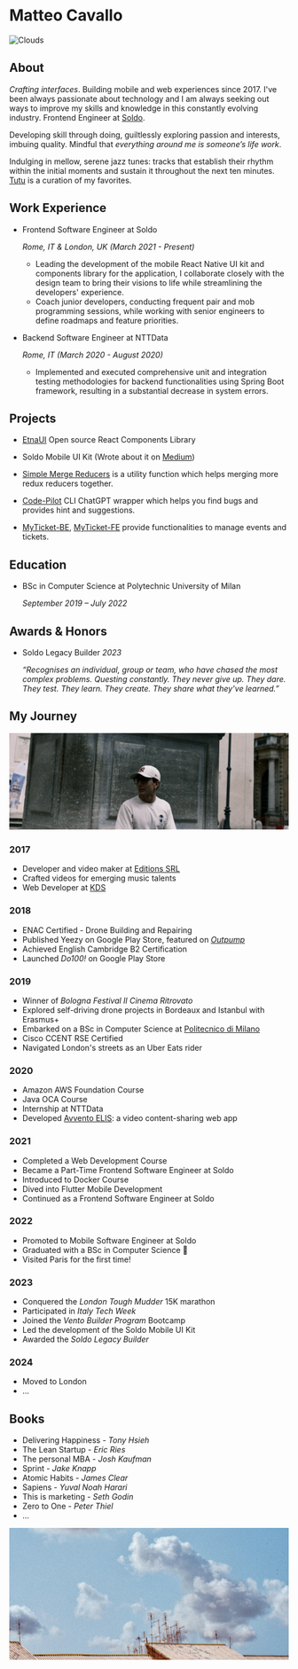 # Matteo Cavallo

![Clouds](./images/clouds-1.JPG)

## About

_Crafting interfaces_. Building mobile and web experiences since 2017. I've been always passionate about technology and I am always seeking out ways to improve my skills and knowledge in this constantly evolving industry. Frontend Engineer at [Soldo](https://www.soldo.com/en-gb/).

Developing skill through doing, guiltlessly exploring passion and interests, imbuing quality. Mindful that _everything around me is someone’s life work_.

Indulging in mellow, serene jazz tunes: tracks that establish their rhythm within the initial moments and sustain it throughout the next ten minutes. [Tutu](https://open.spotify.com/playlist/37i9dQZF1E8E9TytigkU3f?si=9d6b6caecb2a4965) is a curation of my favorites.

## Work Experience

- Frontend Software Engineer at Soldo

  _Rome, IT & London, UK (March 2021 - Present)_

  - Leading the development of the mobile React Native UI kit and components library for the application, I collaborate closely with the design team to bring their visions to life while streamlining the developers' experience.
  - Coach junior developers, conducting frequent pair and mob programming sessions, while working with senior engineers to define roadmaps and feature priorities.

- Backend Software Engineer at NTTData

  _Rome, IT (March 2020 - August 2020)_

  - Implemented and executed comprehensive unit and integration testing
    methodologies for backend functionalities using Spring Boot framework,
    resulting in a substantial decrease in system errors.

## Projects

- [EtnaUI](https://github.com/matteomad1011/etna-ui?tab=readme-ov-file)
  Open source React Components Library

- Soldo Mobile UI Kit (Wrote about it on [Medium](https://medium.com/@m.cavallo1011/a-journey-in-monorepo-architecture-for-a-react-native-ui-kit-part-1-inception-a7298171f689))

- [Simple Merge Reducers](https://www.npmjs.com/package/simple-merge-reducers)
  is a utility function which helps merging more redux reducers together.

- [Code-Pilot](https://www.npmjs.com/package/simple-merge-reducers)
  CLI ChatGPT wrapper which helps you find bugs and provides hint and suggestions.

- [MyTicket-BE](https://github.com/matteo-cavallo/myticket-be), [MyTicket-FE](https://github.com/matteo-cavallo/myticket-fe) provide functionalities to manage events and tickets.

## Education

- BSc in Computer Science at Polytechnic University of Milan

  _September 2019 – July 2022_

## Awards & Honors

- Soldo Legacy Builder
  _2023_

  _“Recognises an individual, group or team, who have chased the most complex problems. Questing constantly. They never give up. They dare. They test. They learn. They create. They share what they've learned.”_

## My Journey

![Matteo Cavallo](./images/hero.jpg)

### 2017

- Developer and video maker at [Editions SRL](https://www.editions.it/)
- Crafted videos for emerging music talents
- Web Developer at [KDS](https://www.konsol.it)

### 2018

- ENAC Certified - Drone Building and Repairing
- Published Yeezy on Google Play Store, featured on [_Outpump_](https://www.instagram.com/outpump/)
- Achieved English Cambridge B2 Certification
- Launched _Do100!_ on Google Play Store

### 2019

- Winner of _Bologna Festival Il Cinema Ritrovato_
- Explored self-driving drone projects in Bordeaux and Istanbul with Erasmus+
- Embarked on a BSc in Computer Science at [Politecnico di Milano](https://www.polimi.it/)
- Cisco CCENT RSE Certified
- Navigated London's streets as an Uber Eats rider

### 2020

- Amazon AWS Foundation Course
- Java OCA Course
- Internship at NTTData
- Developed [Avvento ELIS](https://github.com/matteo-cavallo/avvento-elis): a video content-sharing web app

### 2021

- Completed a Web Development Course
- Became a Part-Time Frontend Software Engineer at Soldo
- Introduced to Docker Course
- Dived into Flutter Mobile Development
- Continued as a Frontend Software Engineer at Soldo

### 2022

- Promoted to Mobile Software Engineer at Soldo
- Graduated with a BSc in Computer Science 🎉
- Visited Paris for the first time!

### 2023

- Conquered the _London Tough Mudder_ 15K marathon
- Participated in _Italy Tech Week_
- Joined the _Vento Builder Program_ Bootcamp
- Led the development of the Soldo Mobile UI Kit
- Awarded the _Soldo Legacy Builder_

### 2024

- Moved to London
- ...

## Books

- Delivering Happiness - _Tony Hsieh_
- The Lean Startup - _Eric Ries_
- The personal MBA - _Josh Kaufman_
- Sprint - *Jake Knapp*
- Atomic Habits - *James Clear*
- Sapiens - *Yuval Noah Harari*
- This is marketing - *Seth Godin*
- Zero to One - *Peter Thiel*
- ...

![Clouds](./images/clouds-2.jpg)
